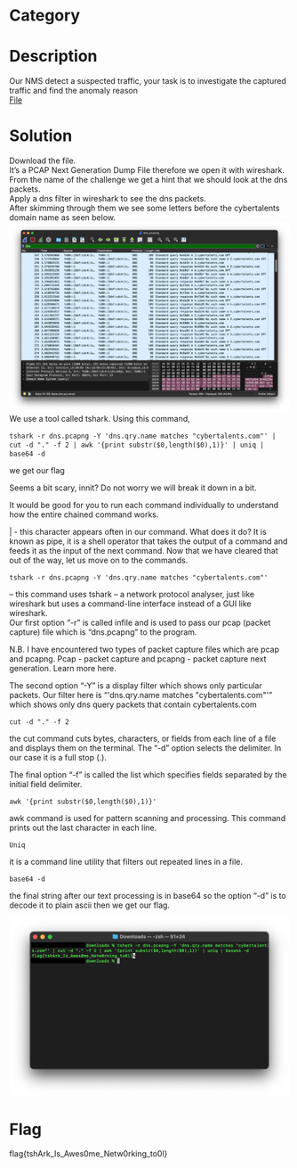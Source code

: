 # Category

# Description
Our NMS detect a suspected traffic, your task is to investigate the captured traffic and find the anomaly reason</br>
[File](./dns.pcapng) 
# Solution 
Download the file.</br> 
It’s a PCAP Next Generation Dump File therefore we open it with wireshark.</br>
From the name of the challenge we get a hint that we should look at the dns packets.</br> 
Apply a dns filter in wireshark to see the dns packets.</br>
After skimming through them we see some letters before the cybertalents domain name as seen below.</br>
![img1](./img1.png) 
We use a tool called tshark. Using this command, 
```
tshark -r dns.pcapng -Y 'dns.qry.name matches "cybertalents.com"' | cut -d "." -f 2 | awk '{print substr($0,length($0),1)}' | uniq | base64 -d
```
we get our flag</br>

Seems a bit scary, innit? Do not worry we will break it down in a bit.</br>

It would be good for you to run each command individually to understand how the entire chained command works.</br>

| - this character appears often in our command. What does it do? It is known as pipe, it is a shell operator that takes the output of a command and feeds it as the input of the next command. Now that we have cleared that out of the way, let us move on to the commands.</br>

```
tshark -r dns.pcapng -Y 'dns.qry.name matches "cybertalents.com"'
```
 – this command uses tshark – a network protocol analyser, just like wireshark but uses a command-line interface instead of a GUI like wireshark.</br>
 Our first option “-r” is called infile and is used to pass our pcap (packet capture) file which is “dns.pcapng” to the program.</br>

N.B. I have encountered two types of packet capture files which are pcap and pcapng. Pcap - packet capture and pcapng - packet capture next generation. Learn more here.</br>

The second option “-Y” is a display filter which shows only particular packets. Our filter here is “'dns.qry.name matches "cybertalents.com"'” which shows only dns query packets that contain cybertalents.com</br>

```
cut -d "." -f 2
```
the cut command cuts bytes, characters, or fields from each line of a file and displays them on the terminal. The “-d” option selects the delimiter. In our case it is a full stop (.).</br>
 
The final option “-f” is called the list which specifies fields separated by the initial field delimiter.</br>

```
awk '{print substr($0,length($0),1)}'
```
awk command is used for pattern scanning and processing. This command prints out the last character in each line.</br>

```
Uniq
```
it is a command line utility that filters out repeated lines in a file.</br>

```
base64 -d
```
the final string after our text processing is in base64 so the option “-d” is to decode it to plain ascii then we get our flag.</br>

![terminal](./img2.png)
# Flag
flag{tshArk_Is_Awes0me_Netw0rking_to0l}
